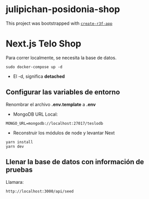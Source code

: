 # julipichan-posidonia-shop

This project was bootstrapped with [`create-r3f-app`](https://github.com/utsuboco/create-r3f-app)



# Next.js Telo Shop
Para correr localmente, se necesita la base de datos.
```
sudo docker-compose up -d
```

* El -d, significa __detached__



## Configurar las variables de entorno
Renombrar el archivo __.env.template__ a __.env__
* MongoDB URL Local:
```
MONGO_URL=mongodb://localhost:27017/teslodb
```

* Reconstruir los módulos de node y levantar Next
```
yarn install
yarn dev
```


## Llenar la base de datos con información de pruebas

Llamara:
```
http://localhost:3000/api/seed
```